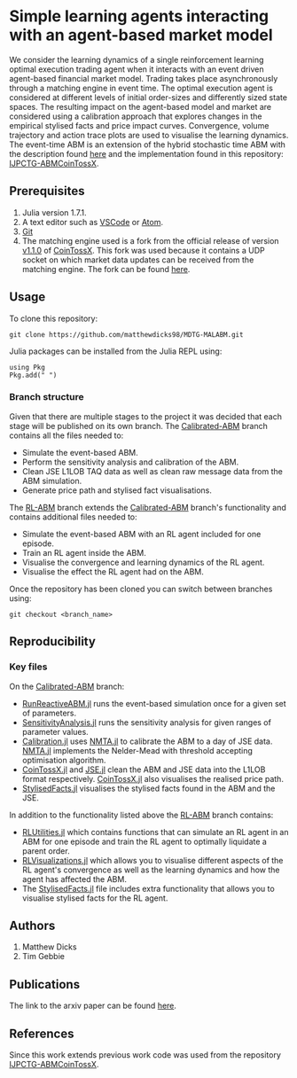 # Simple learning agents interacting with an agent-based market model

We consider the learning dynamics of a single reinforcement learning optimal execution trading agent when it interacts with an event driven agent-based financial market model. Trading takes place asynchronously through a matching engine in event time. The optimal execution agent is considered at different levels of initial order-sizes and differently sized state spaces. The resulting impact on the agent-based model and market are considered using a calibration approach that explores changes in the empirical stylised facts and price impact curves. Convergence, volume trajectory and action trace plots are used to visualise the learning dynamics. The event-time ABM is an extension of the hybrid stochastic time ABM with the description found [here](https://arxiv.org/abs/2108.07806) and the implementation found in this repository: [IJPCTG-ABMCoinTossX](https://github.com/IvanJericevich/IJPCTG-ABMCoinTossX).

## Prerequisites

1. Julia version 1.7.1.
2. A text editor such as [VSCode](https://code.visualstudio.com/) or [Atom](https://atom.io/).
4. [Git](https://git-scm.com/)
3. The matching engine used is a fork from the official release of version [v1.1.0](https://github.com/dharmeshsing/CoinTossX/tree/v1.1.0) of [CoinTossX](https://github.com/dharmeshsing/CoinTossX). This fork was used because it contains a UDP socket on which market data updates can be received from the matching engine. The fork can be found [here](https://github.com/IvanJericevich/CoinTossX).<Need to update to include the wait loop removal.>

## Usage 

To clone this repository:

```console
git clone https://github.com/matthewdicks98/MDTG-MALABM.git
```

Julia packages can be installed from the Julia REPL using:

```console
using Pkg
Pkg.add(" ")
```

### Branch structure

Given that there are multiple stages to the project it was decided that each stage will be published on its own branch. The [Calibrated-ABM](https://github.com/matthewdicks98/MDTG-MALABM/tree/Calibrated-ABM) branch contains all the files needed to:

* Simulate the event-based ABM.
* Perform the sensitivity analysis and calibration of the ABM.
* Clean JSE L1LOB TAQ data as well as clean raw message data from the ABM simulation.
* Generate price path and stylised fact visualisations.

The [RL-ABM](https://github.com/matthewdicks98/MDTG-MALABM/tree/RL-ABM) branch extends the [Calibrated-ABM](https://github.com/matthewdicks98/MDTG-MALABM/tree/Calibrated-ABM) branch's functionality and contains additional files needed to:

* Simulate the event-based ABM with an RL agent included for one episode.
* Train an RL agent inside the ABM.
* Visualise the convergence and learning dynamics of the RL agent.
* Visualise the effect the RL agent had on the ABM.

Once the repository has been cloned you can switch between branches using:

```console
git checkout <branch_name>
```

## Reproducibility

### Key files

On the [Calibrated-ABM](https://github.com/matthewdicks98/MDTG-MALABM/tree/Calibrated-ABM) branch:

* [RunReactiveABM.jl](https://github.com/matthewdicks98/MDTG-MALABM/blob/Calibrated-ABM/Scripts/RunReactiveABM.jl) runs the event-based simulation once for a given set of parameters.  
* [SensitivityAnalysis.jl](https://github.com/matthewdicks98/MDTG-MALABM/blob/Calibrated-ABM/Scripts/SensitivityAnalysis.jl) runs the sensitivity analysis for given ranges of parameter values.
* [Calibration.jl](https://github.com/matthewdicks98/MDTG-MALABM/blob/Calibrated-ABM/Scripts/Calibration.jl) uses [NMTA.jl](https://github.com/matthewdicks98/MDTG-MALABM/blob/Calibrated-ABM/Scripts/NMTA.jl) to calibrate the ABM to a day of JSE data. [NMTA.jl](https://github.com/matthewdicks98/MDTG-MALABM/blob/Calibrated-ABM/Scripts/NMTA.jl) implements the Nelder-Mead with threshold accepting optimisation algorithm.
* [CoinTossX.jl](https://github.com/matthewdicks98/MDTG-MALABM/blob/Calibrated-ABM/DataCleaning/CoinTossX.jl) and [JSE.jl](https://github.com/matthewdicks98/MDTG-MALABM/blob/Calibrated-ABM/DataCleaning/JSE.jl) clean the ABM and JSE data into the L1LOB format respectively. [CoinTossX.jl](https://github.com/matthewdicks98/MDTG-MALABM/blob/Calibrated-ABM/DataCleaning/CoinTossX.jl) also visualises the realised price path.
* [StylisedFacts.jl](https://github.com/matthewdicks98/MDTG-MALABM/blob/Calibrated-ABM/Scripts/StylisedFacts.jl) visualises the stylised facts found in the ABM and the JSE.

In addition to the functionality listed above the [RL-ABM](https://github.com/matthewdicks98/MDTG-MALABM/tree/RL-ABM) branch contains:

* [RLUtilities.jl](https://github.com/matthewdicks98/MDTG-MALABM/blob/RL-ABM/Scripts/RLUtilities.jl) which contains functions that can simulate an RL agent in an ABM for one episode and train the RL agent to optimally liquidate a parent order. 
* [RLVisualizations.jl](https://github.com/matthewdicks98/MDTG-MALABM/blob/RL-ABM/Scripts/RLVisualizations.jl) which allows you to visualise different aspects of the RL agent's convergence as well as the learning dynamics and how the agent has affected the ABM.
* The [StylisedFacts.jl](https://github.com/matthewdicks98/MDTG-MALABM/blob/RL-ABM/Scripts/StylisedFacts.jl) file includes extra functionality that allows you to visualise stylised facts for the RL agent.

<Data structure To replicate the data analysis the following file paths hold the required information: Data>

## Authors

1. Matthew Dicks
2. Tim Gebbie

## Publications

The link to the arxiv paper can be found [here](https://arxiv.org/abs/2208.10434).

## References

Since this work extends previous work code was used from the repository [IJPCTG-ABMCoinTossX](https://github.com/IvanJericevich/IJPCTG-ABMCoinTossX). 